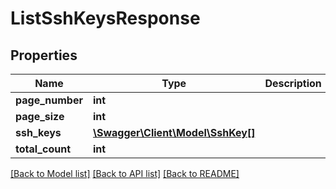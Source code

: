 # ListSshKeysResponse

## Properties
Name | Type | Description | Notes
------------ | ------------- | ------------- | -------------
**page_number** | **int** |  | 
**page_size** | **int** |  | 
**ssh_keys** | [**\Swagger\Client\Model\SshKey[]**](SshKey.md) |  | 
**total_count** | **int** |  | 

[[Back to Model list]](../../README.md#documentation-for-models) [[Back to API list]](../../README.md#documentation-for-api-endpoints) [[Back to README]](../../README.md)


